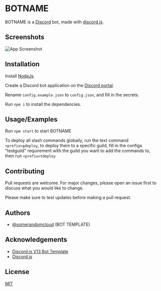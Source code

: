 
# BOTNAME

BOTNAME is a [Discord](https://discord.com/) bot, made with [discord.js](https://discord.js.org/).


## Screenshots

![App Screenshot](https://via.placeholder.com/468x300?text=Bot+Usage+Screenshot+Here)

  
## Installation

Install [NodeJs](https://nodejs.org/en/download/).

Create a Discord bot application on the [Discord portal](https://discord.com/developers/applications).

Rename `config.example.json` to `config.json`, and fill in the secrets.

Run `npm i` to install the dependencies.
    
## Usage/Examples

Run `npm start` to start BOTNAME

To deploy all slash commands globally, run the text command `<prefix>gdeploy`, to deploy them to a specific guild, fill in the configs "testguild" requirement with the guild you want to add the commands to, then run `<prefix>tdeploy`

  
## Contributing

Pull requests are welcome. For major changes, please open an issue first to discuss what you would like to change.

Please make sure to test updates before making a pull request.
## Authors

- [@somerandomcloud](https://www.github.com/somerandomcloud) (BOT TEMPLATE)

  
## Acknowledgements

 - [Discord.js V13 Bot Template](https://awesomeopensource.com/project/elangosundar/awesome-README-templates)
 - [Discord.js](https://discord.js.org/#/)
## License

[MIT](https://choosealicense.com/licenses/mit/)

  